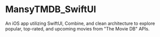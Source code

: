 # MansyTMDB_SwiftUI
An iOS app utilizing SwiftUI, Combine, and clean architecture to explore popular, top-rated, and upcoming movies from "The Movie DB" APIs.
